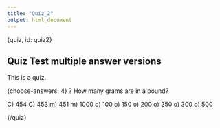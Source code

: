 ```yaml
---
title: "Quiz_2"
output: html_document
---
```


{quiz, id: quiz2}
## Quiz Test multiple answer versions

This is a quiz.

{choose-answers: 4}
? How many grams are in a pound?

C) 454
C) 453
m) 451
m) 1000
o) 100
o) 150
o) 200
o) 250
o) 300
o) 500

{/quiz}

